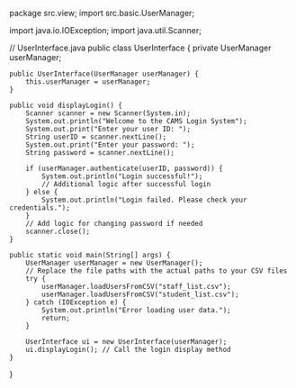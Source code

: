 package src.view;
import src.basic.UserManager;


import java.io.IOException;
import java.util.Scanner;

// UserInterface.java
public class UserInterface {
    private UserManager userManager;

    public UserInterface(UserManager userManager) {
        this.userManager = userManager;
    }

    public void displayLogin() {
        Scanner scanner = new Scanner(System.in);
        System.out.println("Welcome to the CAMS Login System");
        System.out.print("Enter your user ID: ");
        String userID = scanner.nextLine();
        System.out.print("Enter your password: ");
        String password = scanner.nextLine();

        if (userManager.authenticate(userID, password)) {
            System.out.println("Login successful!");
            // Additional logic after successful login
        } else {
            System.out.println("Login failed. Please check your credentials.");
        }
        // Add logic for changing password if needed
        scanner.close();
    }

    public static void main(String[] args) {
        UserManager userManager = new UserManager();
        // Replace the file paths with the actual paths to your CSV files
        try {
            userManager.loadUsersFromCSV("staff_list.csv");
            userManager.loadUsersFromCSV("student_list.csv");
        } catch (IOException e) {
            System.out.println("Error loading user data.");
            return;
        }

        UserInterface ui = new UserInterface(userManager);
        ui.displayLogin(); // Call the login display method
    }
}



  

